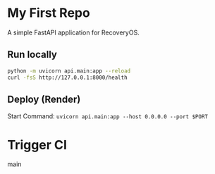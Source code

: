 # My First Repo

A simple FastAPI application for RecoveryOS.

## Run locally
```bash
python -m uvicorn api.main:app --reload
curl -fsS http://127.0.0.1:8000/health
```

## Deploy (Render)
Start Command: `uvicorn api.main:app --host 0.0.0.0 --port $PORT`


# Trigger CI
main
